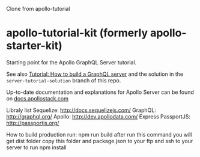 
Clone from apollo-tutorial
# apollo-tutorial-kit (formerly apollo-starter-kit)

Starting point for the Apollo GraphQL Server tutorial.

See also [Tutorial: How to build a GraphQL server](https://medium.com/apollo-stack/tutorial-building-a-graphql-server-cddaa023c035#.wy5h1htxs) and the solution in the `server-tutorial-solution` branch of this repo.

Up-to-date documentation and explanations for Apollo Server can be found on [docs.apollostack.com](http://dev.apollodata.com/tools/apollo-server/index.html)

Libraly list 
Sequelize: http://docs.sequelizejs.com/
GraphQL: http://graphql.org/
Apollo: http://dev.apollodata.com/
Express
PassportJS: http://passportjs.org/

How to build production
run: npm run build 
after run this command you will get dist folder copy this folder and package.json to your ftp and ssh to your server to run npm install 
